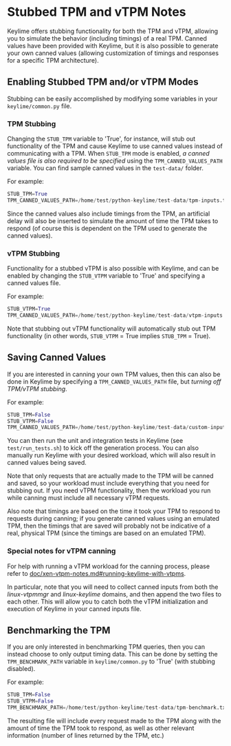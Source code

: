 # Stubbed TPM and vTPM Notes

Keylime offers stubbing functionality for both the TPM and vTPM, allowing you to simulate the behavior (including timings) of a real TPM. Canned values have been provided with Keylime, but it is also possible to generate your own canned values (allowing customization of timings and responses for a specific TPM architecture).  

## Enabling Stubbed TPM and/or vTPM Modes

Stubbing can be easily accomplished by modifying some variables in your `keylime/common.py` file.  

### TPM Stubbing 

Changing the `STUB_TPM` variable to 'True', for instance, will stub out functionality of the TPM and cause Keylime to use canned values instead of communicating with a TPM.  When `STUB_TPM` mode is enabled, *a canned values file is also required to be specified* using the `TPM_CANNED_VALUES_PATH` variable.  You can find sample canned values in the `test-data/` folder.  

For example: 
````python
STUB_TPM=True
TPM_CANNED_VALUES_PATH=/home/test/python-keylime/test-data/tpm-inputs.txt
````

Since the canned values also include timings from the TPM, an artificial delay will also be inserted to simulate the amount of time the TPM takes to respond (of course this is dependent on the TPM used to generate the canned values). 

### vTPM Stubbing

Functionality for a stubbed vTPM is also possible with Keylime, and can be enabled by changing the `STUB_VTPM` variable to 'True' and specifying a canned values file. 

For example: 
````python
STUB_VTPM=True
TPM_CANNED_VALUES_PATH=/home/test/python-keylime/test-data/vtpm-inputs.txt
````

Note that stubbing out vTPM functionality will automatically stub out TPM functionality (in other words, `STUB_VTPM` = True implies `STUB_TPM` = True). 

## Saving Canned Values

If you are interested in canning your own TPM values, then this can also be done in Keylime by specifying a `TPM_CANNED_VALUES_PATH` file, but *turning off TPM/vTPM stubbing*.

For example: 
````python
STUB_TPM=False
STUB_VTPM=False
TPM_CANNED_VALUES_PATH=/home/test/python-keylime/test-data/custom-inputs.txt
````

You can then run the unit and integration tests in Keylime (see `test/run_tests.sh`) to kick off the generation process.  You can also manually run Keylime with your desired workload, which will also result in canned values being saved.  

Note that only requests that are actually made to the TPM will be canned and saved, so your workload must include everything that you need for stubbing out.  If you need vTPM functionality, then the workload you run while canning must include all necessary vTPM requests. 

Also note that timings are based on the time it took your TPM to respond to requests during canning; if you generate canned values using an emulated TPM, then the timings that are saved will probably not be indicative of a real, physical TPM (since the timings are based on an emulated TPM). 

### Special notes for vTPM canning

For help with running a vTPM workload for the canning process, please refer to [doc/xen-vtpm-notes.md#running-keylime-with-vtpms](xen-vtpm-notes.md#running-keylime-with-vtpms). 

In particular, note that you will need to collect canned inputs from both the *linux-vtpmmgr* and *linux-keylime* domains, and then append the two files to each other.  This will allow you to catch both the vTPM initialization and execution of Keylime in your canned inputs file.  

## Benchmarking the TPM

If you are only interested in benchmarking TPM queries, then you can instead choose to only output timing data.  This can be done by setting the `TPM_BENCHMARK_PATH` variable in `keylime/common.py` to 'True' (with stubbing disabled). 

For example: 
````python
STUB_TPM=False
STUB_VTPM=False
TPM_BENCHMARK_PATH=/home/test/python-keylime/test-data/tpm-benchmark.txt
````

The resulting file will include every request made to the TPM along with the amount of time the TPM took to respond, as well as other relevant information (number of lines returned by the TPM, etc.) 
